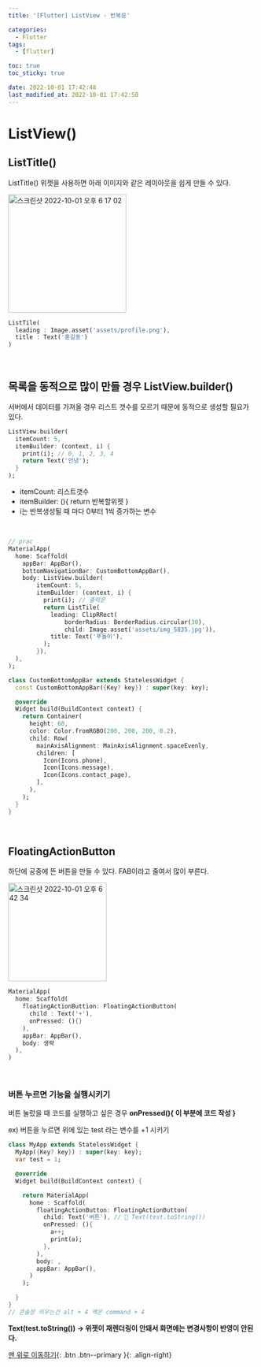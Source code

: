 ```yaml
---
title: '[Flutter] ListView - 반복문'

categories:
  - Flutter
tags:
  - [flutter]

toc: true
toc_sticky: true

date: 2022-10-01 17:42:48
last_modified_at: 2022-10-01 17:42:50
---
```


# ListView()

## ListTitle()

ListTitle() 위젯을 사용하면 아래 이미지와 같은 레이아웃을 쉽게 만들 수 있다.

<img width="240" alt="스크린샷 2022-10-01 오후 6 17 02" src="https://user-images.githubusercontent.com/74447464/193402403-c1a2eeef-7ee8-464c-b5f8-1b6d33da8ce3.png">

```dart
ListTile(
  leading : Image.asset('assets/profile.png'),
  title : Text('홍길동')
)
```

<br>

## 목록을 동적으로 많이 만들 경우 ListView.builder()

서버에서 데이터를 가져올 경우 리스트 갯수를 모르기 때문에 동적으로 생성할 필요가 있다.

```dart
ListView.builder(
  itemCount: 5,
  itemBuilder: (context, i) {
    print(i); // 0, 1, 2, 3, 4
    return Text('안녕');
  }
);
```

- itemCount: 리스트갯수
- itemBuilder: (){ return 반복할위젯 }
- i는 반복생성될 때 마다 0부터 1씩 증가하는 변수

<br>

```dart
// prac
MaterialApp(
  home: Scaffold(
    appBar: AppBar(),
    bottomNavigationBar: CustomBottomAppBar(),
    body: ListView.builder(
        itemCount: 5,
        itemBuilder: (context, i) {
          print(i); // 출력문
          return ListTile(
            leading: ClipRRect(
                borderRadius: BorderRadius.circular(30),
                child: Image.asset('assets/img_5835.jpg')),
            title: Text('푸들이'),
          );
        }),
  ),
);
```

```dart
class CustomBottomAppBar extends StatelessWidget {
  const CustomBottomAppBar({Key? key}) : super(key: key);

  @override
  Widget build(BuildContext context) {
    return Container(
      height: 60,
      color: Color.fromRGBO(200, 200, 200, 0.2),
      child: Row(
        mainAxisAlignment: MainAxisAlignment.spaceEvenly,
        children: [
          Icon(Icons.phone),
          Icon(Icons.message),
          Icon(Icons.contact_page),
        ],
      ),
    );
  }
}
```

<br>

## FloatingActionButton

하단에 공중에 뜬 버튼을 만들 수 있다. FAB이라고 줄여서 많이 부른다.

<img width="200" alt="스크린샷 2022-10-01 오후 6 42 34" src="https://user-images.githubusercontent.com/74447464/193403381-fe055102-16c4-43ca-9580-6cc1cd9f35f2.png">

```dart
MaterialApp(
  home: Scaffold(
    floatingActionButtion: FloatingActionButton(
      child : Text('+'),
      onPressed: (){}
    ),
    appBar: AppBar(),
    body: 생략
  ),
)
```

<br>

### 버튼 누르면 기능을 실행시키기

버튼 눌렀을 때 코드를 실행하고 싶은 경우 **onPressed(){ 이 부분에 코드 작성 }**

ex) 버튼을 누르면 위에 있는 test 라는 변수를 +1 시키기

```dart
class MyApp extends StatelessWidget {
  MyApp({Key? key}) : super(key: key);
  var test = 1;

  @override
  Widget build(BuildContext context) {

    return MaterialApp(
      home : Scaffold(
        floatingActionButton: FloatingActionButton(
          child: Text('버튼'), // 📌 Text(test.toString())
          onPressed: (){
            a++;
            print(a);
          },
        ),
        body: ,
        appBar: AppBar(),
      )
    );

  }
}
// 콘솔창 띄우는건 alt + 4 맥은 command + 4
```

**Text(test.toString()) -> 위젯이 재렌더링이 안돼서 화면에는 변경사항이 반영이 안된다.**

[맨 위로 이동하기](#){: .btn .btn--primary }{: .align-right}
